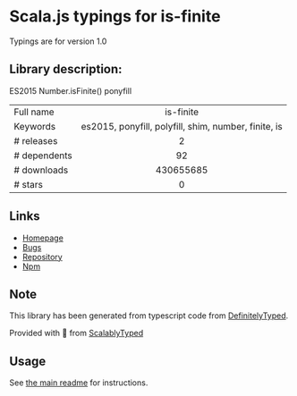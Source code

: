
# Scala.js typings for is-finite

Typings are for version 1.0

## Library description:
ES2015 Number.isFinite() ponyfill

|                    |                 |
| ------------------ | :-------------: |
| Full name          | is-finite |
| Keywords           | es2015, ponyfill, polyfill, shim, number, finite, is |
| # releases         | 2 |
| # dependents       | 92 |
| # downloads        | 430655685 |
| # stars            | 0 |

## Links
- [Homepage](https://github.com/sindresorhus/is-finite#readme)
- [Bugs](https://github.com/sindresorhus/is-finite/issues)
- [Repository](https://github.com/sindresorhus/is-finite)
- [Npm](https://www.npmjs.com/package/is-finite)
    


## Note
This library has been generated from typescript code from [DefinitelyTyped](https://definitelytyped.org).

Provided with :purple_heart: from [ScalablyTyped](https://github.com/oyvindberg/ScalablyTyped)

## Usage
See [the main readme](../../readme.md) for instructions.


